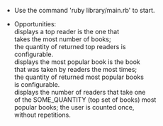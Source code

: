 * Use the command 'ruby library/main.rb' to start.
                                                         
* Opportunities:                                         
 displays a top reader is the one that                   
              takes the most number of books;            
              the quantity of returned top readers is    
              configurable.                              
 displays the most popular book is the book              
            that was taken by readers the most times;    
            the quantity of returned most popular books  
            is configurable.                             
 displays the number of readers that take one            
           of the SOME_QUANTITY (top set of books) most  
           popular books; the user is counted once,      
           without repetitions.                          